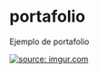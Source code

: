 # portafolio

Ejemplo de portafolio

<a href="https://imgur.com/tExSDss"><img src="https://i.imgur.com/tExSDssm.png" title="source: imgur.com" /></a>
